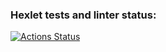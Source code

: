 ### Hexlet tests and linter status:
[![Actions Status](https://github.com/xLG13/python-project-lvl1/workflows/hexlet-check/badge.svg)](https://github.com/xLG13/python-project-lvl1/actions)